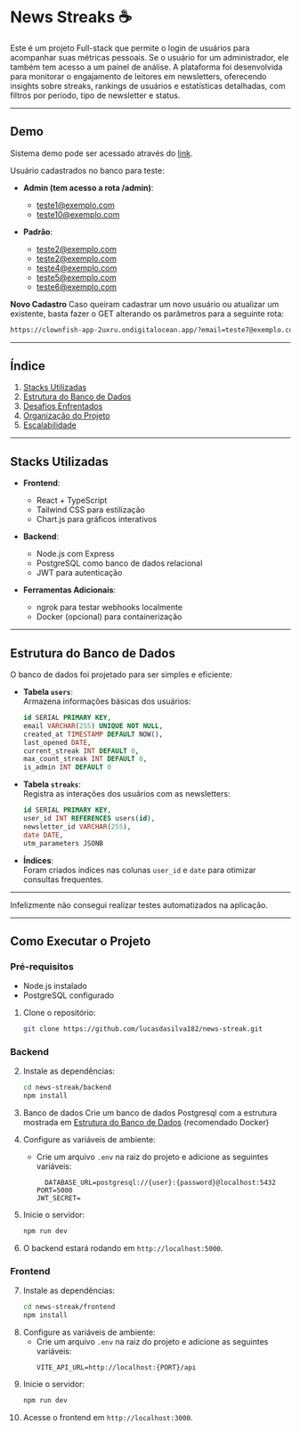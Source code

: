 # **News Streaks ☕**

Este é um projeto Full-stack que permite o login de usuários para acompanhar suas métricas pessoais.
Se o usuário for um administrador, ele também tem acesso a um painel de análise. A plataforma foi
desenvolvida para monitorar o engajamento de leitores em newsletters, oferecendo insights sobre
streaks, rankings de usuários e estatísticas detalhadas, com filtros por período, tipo de newsletter
e status.

---

## **Demo**

Sistema demo pode ser acessado através do [link](https://news-streak.vercel.app/).

Usuário cadastrados no banco para teste:

- **Admin (tem acesso a rota /admin)**:

  - teste1@exemplo.com
  - teste10@exemplo.com

- **Padrão**:
  - teste2@exemplo.com
  - teste2@exemplo.com
  - teste4@exemplo.com
  - teste5@exemplo.com
  - teste6@exemplo.com

**Novo Cadastro** Caso queiram cadastrar um novo usuário ou atualizar um existente, basta fazer o
GET alterando os parâmetros para a seguinte rota:

```bash
https://clownfish-app-2uxru.ondigitalocean.app/?email=teste7@exemplo.com&id=post_2025-02-22&utm_source=&utm_medium=&utm_campaign=&utm_channel=
```

---

## **Índice**

1. [Stacks Utilizadas](#stacks-utilizadas)
2. [Estrutura do Banco de Dados](#estrutura-do-banco-de-dados)
3. [Desafios Enfrentados](#desafios-enfrentados)
4. [Organização do Projeto](#organização-do-projeto)
5. [Escalabilidade](#escalabilidade)

---

## **Stacks Utilizadas**

- **Frontend**:

  - React + TypeScript
  - Tailwind CSS para estilização
  - Chart.js para gráficos interativos

- **Backend**:

  - Node.js com Express
  - PostgreSQL como banco de dados relacional
  - JWT para autenticação

- **Ferramentas Adicionais**:
  - ngrok para testar webhooks localmente
  - Docker (opcional) para containerização

---

## **Estrutura do Banco de Dados**

O banco de dados foi projetado para ser simples e eficiente:

- **Tabela `users`**:  
  Armazena informações básicas dos usuários:

  ```sql
  id SERIAL PRIMARY KEY,
  email VARCHAR(255) UNIQUE NOT NULL,
  created_at TIMESTAMP DEFAULT NOW(),
  last_opened DATE,
  current_streak INT DEFAULT 0,
  max_count_streak INT DEFAULT 0,
  is_admin INT DEFAULT 0
  ```

- **Tabela `streaks`**:  
  Registra as interações dos usuários com as newsletters:

  ```sql
  id SERIAL PRIMARY KEY,
  user_id INT REFERENCES users(id),
  newsletter_id VARCHAR(255),
  date DATE,
  utm_parameters JSONB
  ```

- **Índices**:  
  Foram criados índices nas colunas `user_id` e `date` para otimizar consultas frequentes.

---

Infelizmente não consegui realizar testes automatizados na aplicação.

---

## **Como Executar o Projeto**

### **Pré-requisitos**

- Node.js instalado
- PostgreSQL configurado

1. Clone o repositório:
   ```bash
   git clone https://github.com/lucasdasilva182/news-streak.git
   ```

### **Backend**

2. Instale as dependências:
   ```bash
   cd news-streak/backend
   npm install
   ```
3. Banco de dados Crie um banco de dados Postgresql com a estrutura mostrada em
   [Estrutura do Banco de Dados](#estrutura-do-banco-de-dados) (recomendado Docker)

4. Configure as variáveis de ambiente:
   - Crie um arquivo `.env` na raiz do projeto e adicione as seguintes variáveis:
     ```
       DATABASE_URL=postgresql://{user}:{password}@localhost:5432
     PORT=5000
     JWT_SECRET=
     ```
5. Inicie o servidor:
   ```bash
   npm run dev
   ```
6. O backend estará rodando em `http://localhost:5000`.

### **Frontend**

7. Instale as dependências:
   ```bash
   cd news-streak/frontend
   npm install
   ```
8. Configure as variáveis de ambiente:
   - Crie um arquivo `.env` na raiz do projeto e adicione as seguintes variáveis:
     ```
     VITE_API_URL=http://localhost:{PORT}/api
     ```
9. Inicie o servidor:
   ```bash
   npm run dev
   ```
10. Acesse o frontend em `http://localhost:3000`.
